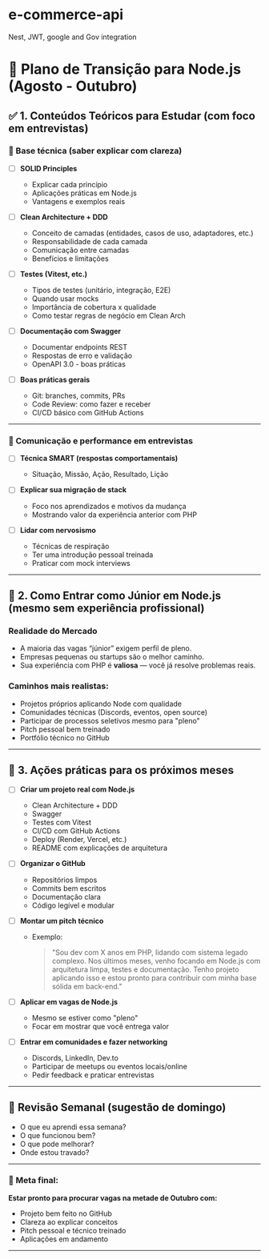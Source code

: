 # e-commerce-api
Nest, JWT, google and Gov integration 


# 📅 Plano de Transição para Node.js (Agosto - Outubro)

## ✅ 1. Conteúdos Teóricos para Estudar (com foco em entrevistas)

### 🔹 Base técnica (saber explicar com clareza)

- [ ] **SOLID Principles**
  - Explicar cada princípio
  - Aplicações práticas em Node.js
  - Vantagens e exemplos reais

- [ ] **Clean Architecture + DDD**
  - Conceito de camadas (entidades, casos de uso, adaptadores, etc.)
  - Responsabilidade de cada camada
  - Comunicação entre camadas
  - Benefícios e limitações

- [ ] **Testes (Vitest, etc.)**
  - Tipos de testes (unitário, integração, E2E)
  - Quando usar mocks
  - Importância de cobertura x qualidade
  - Como testar regras de negócio em Clean Arch

- [ ] **Documentação com Swagger**
  - Documentar endpoints REST
  - Respostas de erro e validação
  - OpenAPI 3.0 - boas práticas

- [ ] **Boas práticas gerais**
  - Git: branches, commits, PRs
  - Code Review: como fazer e receber
  - CI/CD básico com GitHub Actions

---

### 🔹 Comunicação e performance em entrevistas

- [ ] **Técnica SMART (respostas comportamentais)**
  - Situação, Missão, Ação, Resultado, Lição

- [ ] **Explicar sua migração de stack**
  - Foco nos aprendizados e motivos da mudança
  - Mostrando valor da experiência anterior com PHP

- [ ] **Lidar com nervosismo**
  - Técnicas de respiração
  - Ter uma introdução pessoal treinada
  - Praticar com mock interviews

---

## 🚨 2. Como Entrar como Júnior em Node.js (mesmo sem experiência profissional)

### Realidade do Mercado
- A maioria das vagas “júnior” exigem perfil de pleno.
- Empresas pequenas ou startups são o melhor caminho.
- Sua experiência com PHP é **valiosa** — você já resolve problemas reais.

### Caminhos mais realistas:
- Projetos próprios aplicando Node com qualidade
- Comunidades técnicas (Discords, eventos, open source)
- Participar de processos seletivos mesmo para "pleno"
- Pitch pessoal bem treinado
- Portfólio técnico no GitHub

---

## 🔨 3. Ações práticas para os próximos meses

- [ ] **Criar um projeto real com Node.js**
  - Clean Architecture + DDD
  - Swagger
  - Testes com Vitest
  - CI/CD com GitHub Actions
  - Deploy (Render, Vercel, etc.)
  - README com explicações de arquitetura

- [ ] **Organizar o GitHub**
  - Repositórios limpos
  - Commits bem escritos
  - Documentação clara
  - Código legível e modular

- [ ] **Montar um pitch técnico**
  - Exemplo:
    > "Sou dev com X anos em PHP, lidando com sistema legado complexo. Nos últimos meses, venho focando em Node.js com arquitetura limpa, testes e documentação. Tenho projeto aplicando isso e estou pronto para contribuir com minha base sólida em back-end."

- [ ] **Aplicar em vagas de Node.js**
  - Mesmo se estiver como "pleno"
  - Focar em mostrar que você entrega valor

- [ ] **Entrar em comunidades e fazer networking**
  - Discords, LinkedIn, Dev.to
  - Participar de meetups ou eventos locais/online
  - Pedir feedback e praticar entrevistas

---

## 🧠 Revisão Semanal (sugestão de domingo)

- O que eu aprendi essa semana?
- O que funcionou bem?
- O que pode melhorar?
- Onde estou travado?

---

### 📅 Meta final:
**Estar pronto para procurar vagas na metade de Outubro com:**
- Projeto bem feito no GitHub
- Clareza ao explicar conceitos
- Pitch pessoal e técnico treinado
- Aplicações em andamento

---

